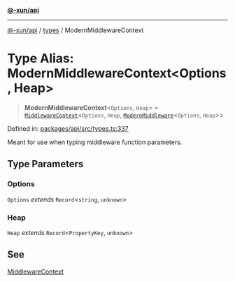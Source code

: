 [**@-xun/api**](../../README.md)

***

[@-xun/api](../../README.md) / [types](../README.md) / ModernMiddlewareContext

# Type Alias: ModernMiddlewareContext\<Options, Heap\>

> **ModernMiddlewareContext**\<`Options`, `Heap`\> = [`MiddlewareContext`](MiddlewareContext.md)\<`Options`, `Heap`, [`ModernMiddleware`](ModernMiddleware.md)\<`Options`, `Heap`\>\>

Defined in: [packages/api/src/types.ts:337](https://github.com/Xunnamius/api-utils/blob/f159b4026fbac8d4de769d2a9e8cfaddf85d9e96/packages/api/src/types.ts#L337)

Meant for use when typing middleware function parameters.

## Type Parameters

### Options

`Options` *extends* `Record`\<`string`, `unknown`\>

### Heap

`Heap` *extends* `Record`\<`PropertyKey`, `unknown`\>

## See

[MiddlewareContext](MiddlewareContext.md)

